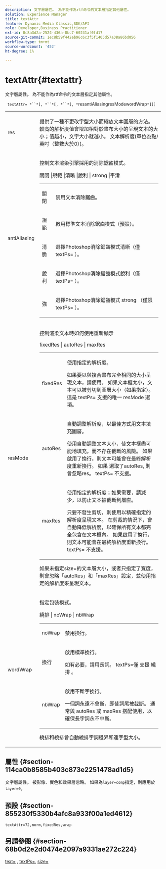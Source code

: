 ```yaml
---
description: 文字層屬性。 為不能作為rtf命令的文本層指定其他屬性。
solution: Experience Manager
title: textAttr
feature: Dynamic Media Classic,SDK/API
role: Developer,Business Practitioner
exl-id: 0c8a3d2a-2524-436a-8bc7-60241af0fd17
source-git-commit: 1ec8b59f442eb96c6c3f5f1405d57a38a86bd056
workflow-type: tm+mt
source-wordcount: '452'
ht-degree: 1%

---
```


# textAttr{#textattr}

文字層屬性。 為不能作為rtf命令的文本層指定其他屬性。

` textAttr= *``*[, *``*[, *``*[, *`resantiAliasingresModewordWrap`*]]]`

<table id="simpletable_0072BF7DF52B4959A14EDEF60A6EBDEE"> 
 <tr class="strow"> 
  <td class="stentry"> <p> <span class="codeph"> <span class="varname"> res  </span> </span> </p> </td> 
  <td class="stentry"> <p>提供了一種不更改字型大小而縮放文本圖層的方法。 較高的解析度值會增加相對於畫布大小的呈現文本的大小；值越小，文字大小就越小。 文本解析度(單位為點/英吋（整數大於0）)。 </p> </td> 
 </tr> 
 <tr class="strow"> 
  <td class="stentry"> <p> <span class="codeph"> <span class="varname"> antiAliasing  </span> </span> </p> </td> 
  <td class="stentry"> <p>控制文本渲染引擎採用的消除鋸齒模式。 </p> <p> <span class="codeph"> 關閉 |規範 |清晰 |銳利 | strong |平滑  </span> </p> <p> 
    <table id="simpletable_AE2331118FCA4BC7877233E287CED6A4"> 
     <tr class="strow"> 
      <td class="stentry"> <p> <span class="codeph"> 關閉 </span> </p> </td> 
      <td class="stentry"> <p>禁用文本消除鋸齒。 </p> </td> 
     </tr> 
     <tr class="strow"> 
      <td class="stentry"> <p> <span class="codeph"> 規範  </span> </p> </td> 
      <td class="stentry"> <p>啟用標準文本消除鋸齒模式（預設）。 </p> </td> 
     </tr> 
     <tr class="strow"> 
      <td class="stentry"> <p> <span class="codeph"> 清脆  </span> </p> </td> 
      <td class="stentry"> <p>選擇Photoshop消除鋸齒模式<span class="codeph">清晰</span>（僅<span class="codeph"> textPs= </span>）。 </p> </td> 
     </tr> 
     <tr class="strow"> 
      <td class="stentry"> <p> <span class="codeph"> 銳利  </span> </p> </td> 
      <td class="stentry"> <p>選擇Photoshop消除鋸齒模式<span class="codeph">銳利</span>（僅<span class="codeph"> textPs= </span>）。 </p> </td> 
     </tr> 
     <tr class="strow"> 
      <td class="stentry"> <p> <span class="codeph"> 強 </span> </p> </td> 
      <td class="stentry"> <p>選擇Photoshop消除鋸齒模式<span class="codeph"> strong </span>（僅限<span class="codeph"> textPs= </span>）。 </p> </td> 
     </tr> 
    </table> </p> </td> 
 </tr> 
 <tr class="strow"> 
  <td class="stentry"> <p> <span class="codeph"> <span class="varname"> resMode </span> </span> </p> </td> 
  <td class="stentry"> <p>控制渲染文本時如何使用重新顯示 </p> <p> <span class="codeph"> fixedRes | autoRes | maxRes  </span> </p> <p> 
    <table id="simpletable_2CFC06DB37154C7C92614FDF7A818DB5"> 
     <tr class="strow"> 
      <td class="stentry"> <p> <span class="codeph"> fixedRes  </span> </p> </td> 
      <td class="stentry"> <p>使用指定的解析度。 </p> <p>如果要以與複合畫布完全相同的大小呈現文本，請使用。 如果文本框太小，文本可以被剪切到圖層大小（如果指定）。 這是<span class="codeph"> textPs= </span>支援的唯一<span class="varname"> resMode </span>選項。 </p> </td> 
     </tr> 
     <tr class="strow"> 
      <td class="stentry"> <p> <span class="codeph"> autoRes  </span> </p> </td> 
      <td class="stentry"> <p>自動調整解析度，以最佳方式用文本填充圖層。 </p> <p>使用自動調整文本大小，使文本框盡可能地填充，而不存在截斷的風險。 如果啟用了換行，則文本可能會在最終解析度重新換行。 <span class="varname"> 如果 </span> 選取了autoRes, <span class="codeph"> 則 </span> 會忽略res。<span class="codeph"> textPs= </span>不支援。 </p> </td> 
     </tr> 
     <tr class="strow"> 
      <td class="stentry"> <p> <span class="codeph"> maxRes  </span> </p> </td> 
      <td class="stentry"> <p>使用指定的解析度；如果需要，請減少，以防止文本被截斷到層直。 </p> <p>只要不發生剪切，則使用以精確指定的解析度呈現文本。 在剪裁的情況下，會自動降低解析度，以確保所有文本都完全包含在文本框內。 如果啟用了換行，則文本可能會在最終解析度重新換行。 <span class="codeph"> textPs= </span>不支援。 </p> </td> 
     </tr> 
    </table> </p> <p>如果未指定size=的文本層大小，或者只指定了寬度，則會忽略「autoRes」和「maxRes」設定，並使用指定的解析度來呈現文本。 </p> </td> 
 </tr> 
 <tr class="strow"> 
  <td class="stentry"> <p> <span class="codeph"> <span class="varname"> wordWrap  </span> </span> </p> </td> 
  <td class="stentry"> <p>指定包裝模式。 </p> <p> <span class="codeph"> 繞排 | noWrap | nbWrap  </span> </p> <p> 
    <table id="simpletable_FF2510E029EC41E29BC30D9FC2923EA3"> 
     <tr class="strow"> 
      <td class="stentry"> <p> <span class="codeph"> noWrap  </span> </p> </td> 
      <td class="stentry"> <p>禁用換行。 </p> </td> 
     </tr> 
     <tr class="strow"> 
      <td class="stentry"> <p> <span class="codeph"> 換行 </span> </p> </td> 
      <td class="stentry"> <p>啟用標準換行。 </p> <p>如有必要，請用長詞。 <span class="codeph"> textPs=僅 </span> 支援 <span class="codeph"> 繞排 </span>。 </p> </td> 
     </tr> 
     <tr class="strow"> 
      <td class="stentry"> <p> <span class="codeph"> nbWrap  </span> </p> </td> 
      <td class="stentry"> <p>啟用不斷字換行。 </p> <p>一個詞永遠不會斷，即使詞尾被截斷。 通常與<span class="codeph"> autoRes </span>或<span class="codeph"> maxRes </span>搭配使用，以確保長字詞永不中斷。 </p> </td> 
     </tr> 
    </table> </p> <p><span class="codeph">繞排</span>和<span class="codeph">繞排</span>會自動繞排字詞邊界和連字型大小。 </p> </td> 
 </tr> 
</table>

## 屬性 {#section-114ca0b8585b403c873e2251478ad1d5}

文字層屬性。 被影像、實色和效果層忽略。 如果為`layer=comp`指定，則應用於`layer=0`。

## 預設 {#section-855230f5330b4afc8a933f00a1ed4612}

`textAttr=72,norm,fixedRes,wrap`

## 另請參閱 {#section-68b0d2e2d0474e2097a9331ae272c224}

[text=](../../../../../is-api/http-ref/image-serving-api-ref/c-http-protocol-reference/c-command-reference/r-text.md#reference-84634052e48548539a1ef63cbe41f22f) ,  [textPs=](../../../../../is-api/http-ref/image-serving-api-ref/c-http-protocol-reference/c-command-reference/r-textps.md#reference-4209a2a6169f44278da2647cfb0cd767),  [size=](../../../../../is-api/http-ref/image-serving-api-ref/c-http-protocol-reference/c-data-types/r-size.md#reference-04d383f32c7b4003bed9978cb854747b)
